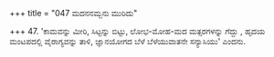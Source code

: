 +++
title = "047 ಮದನನಮ್ಬನು ಮುರಿದು"

+++
47. 'ಕಾಮವನ್ನು ಮೀರಿ, ಸಿಟ್ಟನ್ನು ಬಿಟ್ಟು, ಲೋಭ-ಮೋಹ-ಮದ ಮತ್ಸರಗಳನ್ನು ಗೆದ್ದು , ಹೃದಯ ಮಂಟಪದಲ್ಲಿ ವೈರಾಗ್ಯವನ್ನು ತಾಳಿ, ಜ್ಞಾನಯೋಗದ ಬೆಳೆ ಬೆಳೆಯುವಾತನೇ ಸನ್ಯಾಸಿಯು' ಎಂದನು.